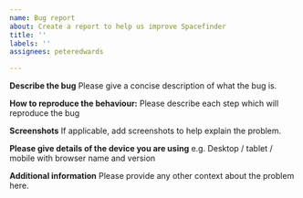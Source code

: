 ```yaml
---
name: Bug report
about: Create a report to help us improve Spacefinder
title: ''
labels: ''
assignees: peteredwards

---
```


**Describe the bug**
Please give a concise description of what the bug is.

**How to reproduce the behaviour:**
Please describe each step which will reproduce the bug

**Screenshots**
If applicable, add screenshots to help explain the problem.

**Please give details of the device you are using**
e.g. Desktop / tablet / mobile with browser name and version

**Additional information**
Please provide any other context about the problem here.
